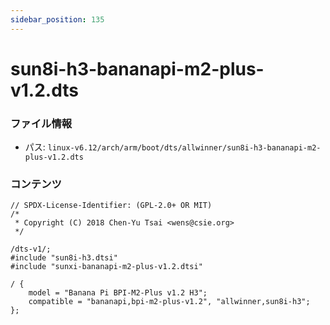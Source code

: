 ```yaml
---
sidebar_position: 135
---
```

# sun8i-h3-bananapi-m2-plus-v1.2.dts

### ファイル情報

- パス: `linux-v6.12/arch/arm/boot/dts/allwinner/sun8i-h3-bananapi-m2-plus-v1.2.dts`

### コンテンツ

```dts
// SPDX-License-Identifier: (GPL-2.0+ OR MIT)
/*
 * Copyright (C) 2018 Chen-Yu Tsai <wens@csie.org>
 */

/dts-v1/;
#include "sun8i-h3.dtsi"
#include "sunxi-bananapi-m2-plus-v1.2.dtsi"

/ {
	model = "Banana Pi BPI-M2-Plus v1.2 H3";
	compatible = "bananapi,bpi-m2-plus-v1.2", "allwinner,sun8i-h3";
};

```
